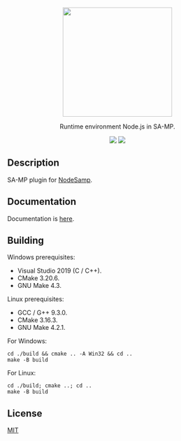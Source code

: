 <br />
<p align="center">
    <a href="https://github.com/dev2alert/node-samp">
        <img src="https://raw.githubusercontent.com/dev2alert/node-samp/main/big-logo.png" width="250px" />
    </a>
</p>
<p align="center">
    Runtime environment Node.js in SA-MP.
</p>
<p align="center">
    <img src="https://img.shields.io/static/v1?label=version&message=1.0.0&color=yellow" />
    <a href="https://github.com/dev2alert/node-samp-plugin/blob/main/LICENSE"><img src="https://img.shields.io/github/license/dev2alert/node-samp-plugin" /></a>
</p>

## Description
<p>
    SA-MP plugin for <a href="https://github.com/dev2alert/node-samp">NodeSamp</a>.
</p>

## Documentation
<p>
    Documentation is <a href="https://github.com/dev2alert/node-samp/wiki">here</a>.
</p>

## Building
Windows prerequisites:
<ul>
    <li>Visual Studio 2019 (C / C++).</li>
    <li>CMake 3.20.6.</li>
    <li>GNU Make 4.3.</li>
</ul>

Linux prerequisites:
<ul>
    <li>GCC / G++ 9.3.0.</li>
    <li>CMake 3.16.3.</li>
    <li>GNU Make 4.2.1.</li>
</ul>

For Windows:<br />
```
cd ./build && cmake .. -A Win32 && cd ..
make -B build
```
For Linux:<br />
```
cd ./build; cmake ..; cd ..
make -B build
```

## License
<p>
    <a href="./LICENSE">MIT</a>
</p>